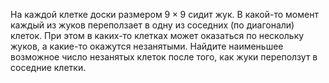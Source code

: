 На  каждой  клетке  доски  размером $9\times 9$   сидит жук. В какой-то момент каждый из жуков переползает в одну из соседних (по диагонали) клеток. При этом в каких-то клетках может оказаться по нескольку жуков, а какие-то окажутся незанятыми. Найдите наименьшее возможное число незанятых клеток после того, как жуки переползут в соседние клетки.